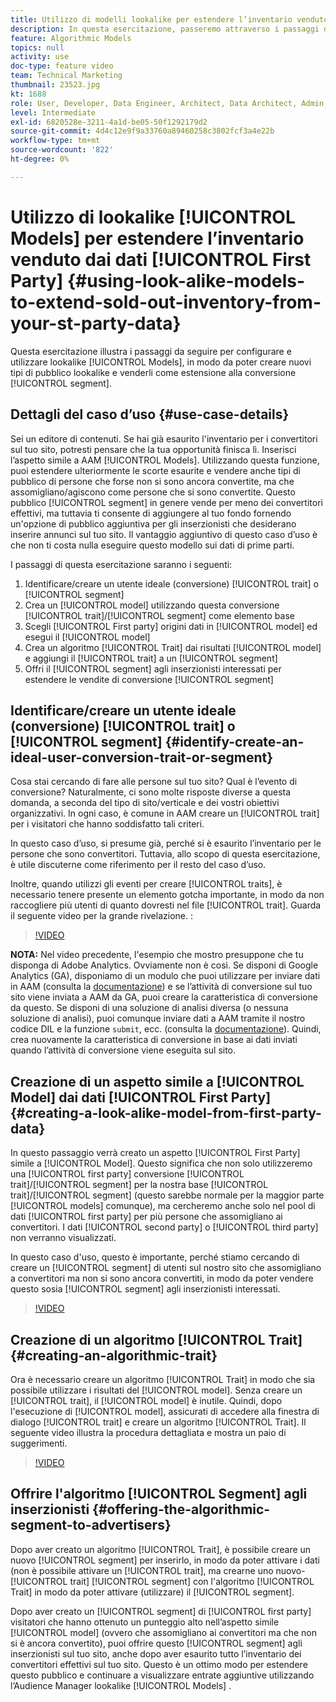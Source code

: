 ```yaml
---
title: Utilizzo di modelli lookalike per estendere l’inventario venduto dai dati di prime parti
description: In questa esercitazione, passeremo attraverso i passaggi da seguire per configurare e utilizzare Modelli lookalike per creare nuovi tipi di pubblico lookalike e venderli come estensione al segmento di conversione.
feature: Algorithmic Models
topics: null
activity: use
doc-type: feature video
team: Technical Marketing
thumbnail: 23523.jpg
kt: 1688
role: User, Developer, Data Engineer, Architect, Data Architect, Admin, Leader
level: Intermediate
exl-id: 6820528e-3211-4a1d-be05-50f1292179d2
source-git-commit: 4d4c12e9f9a33760a89460258c3802fcf3a4e22b
workflow-type: tm+mt
source-wordcount: '822'
ht-degree: 0%

---
```


# Utilizzo di lookalike [!UICONTROL Models] per estendere l’inventario venduto dai dati [!UICONTROL First Party] {#using-look-alike-models-to-extend-sold-out-inventory-from-your-st-party-data}

Questa esercitazione illustra i passaggi da seguire per configurare e utilizzare lookalike [!UICONTROL Models], in modo da poter creare nuovi tipi di pubblico lookalike e venderli come estensione alla conversione [!UICONTROL segment].

## Dettagli del caso d’uso {#use-case-details}

Sei un editore di contenuti. Se hai già esaurito l&#39;inventario per i convertitori sul tuo sito, potresti pensare che la tua opportunità finisca lì. Inserisci l’aspetto simile a AAM [!UICONTROL Models]. Utilizzando questa funzione, puoi estendere ulteriormente le scorte esaurite e vendere anche tipi di pubblico di persone che forse non si sono ancora convertite, ma che assomigliano/agiscono come persone che si sono convertite. Questo pubblico [!UICONTROL segment] in genere vende per meno dei convertitori effettivi, ma tuttavia ti consente di aggiungere al tuo fondo fornendo un&#39;opzione di pubblico aggiuntiva per gli inserzionisti che desiderano inserire annunci sul tuo sito. Il vantaggio aggiuntivo di questo caso d’uso è che non ti costa nulla eseguire questo modello sui dati di prime parti.

I passaggi di questa esercitazione saranno i seguenti:

1. Identificare/creare un utente ideale (conversione) [!UICONTROL trait] o [!UICONTROL segment]
1. Crea un [!UICONTROL model] utilizzando questa conversione [!UICONTROL trait]/[!UICONTROL segment] come elemento base
1. Scegli [!UICONTROL First party] origini dati in [!UICONTROL model] ed esegui il [!UICONTROL model]
1. Crea un algoritmo [!UICONTROL Trait] dai risultati [!UICONTROL model] e aggiungi il [!UICONTROL trait] a un [!UICONTROL segment]
1. Offri il [!UICONTROL segment] agli inserzionisti interessati per estendere le vendite di conversione [!UICONTROL segment]

## Identificare/creare un utente ideale (conversione) [!UICONTROL trait] o [!UICONTROL segment] {#identify-create-an-ideal-user-conversion-trait-or-segment}

Cosa stai cercando di fare alle persone sul tuo sito? Qual è l’evento di conversione? Naturalmente, ci sono molte risposte diverse a questa domanda, a seconda del tipo di sito/verticale e dei vostri obiettivi organizzativi. In ogni caso, è comune in AAM creare un [!UICONTROL trait] per i visitatori che hanno soddisfatto tali criteri.

In questo caso d’uso, si presume già, perché si è esaurito l’inventario per le persone che sono convertitori. Tuttavia, allo scopo di questa esercitazione, è utile discuterne come riferimento per il resto del caso d’uso.

Inoltre, quando utilizzi gli eventi per creare [!UICONTROL traits], è necessario tenere presente un elemento gotcha importante, in modo da non raccogliere più utenti di quanto dovresti nel file [!UICONTROL trait]. Guarda il seguente video per la grande rivelazione. :

>[!VIDEO](https://video.tv.adobe.com/v/23431/?quality=12)

**NOTA:** Nel video precedente, l&#39;esempio che mostro presuppone che tu disponga di Adobe Analytics. Ovviamente non è così. Se disponi di Google Analytics (GA), disponiamo di un modulo che puoi utilizzare per inviare dati in AAM (consulta la [documentazione](https://experienceleague.adobe.com/docs/audience-manager/user-guide/dil-api/dil-overview.html)) e se l’attività di conversione sul tuo sito viene inviata a AAM da GA, puoi creare la caratteristica di conversione da questo. Se disponi di una soluzione di analisi diversa (o nessuna soluzione di analisi), puoi comunque inviare dati a AAM tramite il nostro codice DIL e la funzione `submit`, ecc. (consulta la [documentazione](https://experienceleague.adobe.com/docs/audience-manager/user-guide/dil-api/dil-modules.html)). Quindi, crea nuovamente la caratteristica di conversione in base ai dati inviati quando l’attività di conversione viene eseguita sul sito.

## Creazione di un aspetto simile a [!UICONTROL Model] dai dati [!UICONTROL First Party] {#creating-a-look-alike-model-from-first-party-data}

In questo passaggio verrà creato un aspetto [!UICONTROL First Party] simile a [!UICONTROL Model]. Questo significa che non solo utilizzeremo una [!UICONTROL first party] conversione [!UICONTROL trait]/[!UICONTROL segment] per la nostra base [!UICONTROL trait]/[!UICONTROL segment] (questo sarebbe normale per la maggior parte [!UICONTROL models] comunque), ma cercheremo anche solo nel pool di dati [!UICONTROL first party] per più persone che assomigliano ai convertitori. I dati [!UICONTROL second party] o [!UICONTROL third party] non verranno visualizzati.

In questo caso d&#39;uso, questo è importante, perché stiamo cercando di creare un [!UICONTROL segment] di utenti sul nostro sito che assomigliano a convertitori ma non si sono ancora convertiti, in modo da poter vendere questo sosia [!UICONTROL segment] agli inserzionisti interessati.

>[!VIDEO](https://video.tv.adobe.com/v/23504/?quality-12)

## Creazione di un algoritmo [!UICONTROL Trait] {#creating-an-algorithmic-trait}

Ora è necessario creare un algoritmo [!UICONTROL Trait] in modo che sia possibile utilizzare i risultati del [!UICONTROL model]. Senza creare un [!UICONTROL trait], il [!UICONTROL model] è inutile. Quindi, dopo l&#39;esecuzione di [!UICONTROL model], assicurati di accedere alla finestra di dialogo [!UICONTROL trait] e creare un algoritmo [!UICONTROL Trait]. Il seguente video illustra la procedura dettagliata e mostra un paio di suggerimenti.

>[!VIDEO](https://video.tv.adobe.com/v/23523/?quality=12)

## Offrire l&#39;algoritmo [!UICONTROL Segment] agli inserzionisti {#offering-the-algorithmic-segment-to-advertisers}

Dopo aver creato un algoritmo [!UICONTROL Trait], è possibile creare un nuovo [!UICONTROL segment] per inserirlo, in modo da poter attivare i dati (non è possibile attivare un [!UICONTROL trait], ma crearne uno nuovo-[!UICONTROL trait] [!UICONTROL segment] con l&#39;algoritmo [!UICONTROL Trait] in modo da poter attivare (utilizzare) il [!UICONTROL segment].

Dopo aver creato un [!UICONTROL segment] di [!UICONTROL first party] visitatori che hanno ottenuto un punteggio alto nell’aspetto simile [!UICONTROL model] (ovvero che assomigliano ai convertitori ma che non si è ancora convertito), puoi offrire questo [!UICONTROL segment] agli inserzionisti sul tuo sito, anche dopo aver esaurito tutto l’inventario dei convertitori effettivi sul tuo sito. Questo è un ottimo modo per estendere questo pubblico e continuare a visualizzare entrate aggiuntive utilizzando l’Audience Manager lookalike [!UICONTROL Models] .
